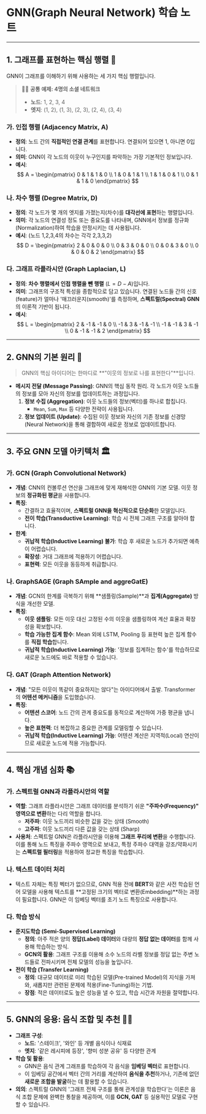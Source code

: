 # GNN(Graph Neural Network) 학습 노트

---

## 1. 그래프를 표현하는 핵심 행렬 🔢

GNN이 그래프를 이해하기 위해 사용하는 세 가지 핵심 행렬입니다.

> 🧑‍🏫 **공통 예제: 4명의 소셜 네트워크**
> - **노드**: 1, 2, 3, 4
> - **엣지**: (1, 2), (1, 3), (2, 3), (2, 4), (3, 4)

### 가. 인접 행렬 (Adjacency Matrix, A)
- **정의**: 노드 간의 **직접적인 연결 관계**를 표현합니다. 연결되어 있으면 1, 아니면 0입니다.
- **의미**: GNN이 각 노드의 이웃이 누구인지를 파악하는 가장 기본적인 정보입니다.
- **예시**:
  $$
  A = \begin{pmatrix}
  0 & 1 & 1 & 0 \\
  1 & 0 & 1 & 1 \\
  1 & 1 & 0 & 1 \\
  0 & 1 & 1 & 0
  \end{pmatrix}
  $$

### 나. 차수 행렬 (Degree Matrix, D)
- **정의**: 각 노드가 몇 개의 엣지를 가졌는지(차수)를 **대각선에 표현**하는 행렬입니다.
- **의미**: 각 노드의 연결성 정도 또는 중요도를 나타내며, GNN에서 정보를 정규화(Normalization)하여 학습을 안정시키는 데 사용됩니다.
- **예시**: (노드 1,2,3,4의 차수는 각각 2,3,3,2)
  $$
  D = \begin{pmatrix}
  2 & 0 & 0 & 0 \\
  0 & 3 & 0 & 0 \\
  0 & 0 & 3 & 0 \\
  0 & 0 & 0 & 2
  \end{pmatrix}
  $$

### 다. 그래프 라플라시안 (Graph Laplacian, L)
- **정의**: **차수 행렬에서 인접 행렬을 뺀 행렬** ($L = D - A$)입니다.
- **의미**: 그래프의 구조적 특성을 종합적으로 담고 있습니다. 연결된 노드들 간의 신호(feature)가 얼마나 '매끄러운지(smooth)'를 측정하며, **스펙트럴(Spectral) GNN**의 이론적 기반이 됩니다.
- **예시**:
  $$
  L = \begin{pmatrix}
  2 & -1 & -1 & 0 \\
  -1 & 3 & -1 & -1 \\
  -1 & -1 & 3 & -1 \\
  0 & -1 & -1 & 2
  \end{pmatrix}
  $$

---

## 2. GNN의 기본 원리 🧠

> GNN의 핵심 아이디어는 한마디로 **"이웃의 정보로 나를 표현한다"**입니다.

- **메시지 전달 (Message Passing)**: GNN의 핵심 동작 원리. 각 노드가 이웃 노드들의 정보를 모아 자신의 정보를 업데이트하는 과정입니다.
    1.  **정보 수집 (Aggregation)**: 이웃 노드들의 정보(벡터)를 하나로 합칩니다.
        - `Mean`, `Sum`, `Max` 등 다양한 전략이 사용됩니다.
    2.  **정보 업데이트 (Update)**: 수집된 이웃 정보와 자신의 기존 정보를 신경망(Neural Network)을 통해 결합하여 새로운 정보로 업데이트합니다.

---

## 3. 주요 GNN 모델 아키텍처 🏛️

### 가. GCN (Graph Convolutional Network)
- **개념**: CNN의 컨볼루션 연산을 그래프에 맞게 재해석한 GNN의 기본 모델. 이웃 정보의 **정규화된 평균**을 사용합니다.
- **특징**:
    - 간결하고 효율적이며, **스펙트럴 GNN을 혁신적으로 단순화**한 모델입니다.
    - **전이 학습(Transductive Learning)**: 학습 시 전체 그래프 구조를 알아야 합니다.
- **한계**:
    - **귀납적 학습(Inductive Learning) 불가**: 학습 후 새로운 노드가 추가되면 예측이 어렵습니다.
    - **확장성**: 거대 그래프에 적용하기 어렵습니다.
    - **표현력**: 모든 이웃을 동등하게 취급합니다.

### 나. GraphSAGE (Graph SAmple and aggreGatE)
- **개념**: GCN의 한계를 극복하기 위해 **샘플링(Sample)**과 **집계(Aggregate)** 방식을 개선한 모델.
- **특징**:
    - **이웃 샘플링**: 모든 이웃 대신 고정된 수의 이웃을 샘플링하여 계산 효율과 확장성을 확보합니다.
    - **학습 가능한 집계 함수**: Mean 외에 LSTM, Pooling 등 표현력 높은 집계 함수를 **직접 학습**합니다.
    - **귀납적 학습(Inductive Learning) 가능**: '정보를 집계하는 함수'를 학습하므로 새로운 노드에도 바로 적용할 수 있습니다.

### 다. GAT (Graph Attention Network)
- **개념**: "모든 이웃이 똑같이 중요하지는 않다"는 아이디어에서 출발. Transformer의 **어텐션 메커니즘**을 도입했습니다.
- **특징**:
    - **어텐션 스코어**: 노드 간의 관계 중요도를 동적으로 계산하여 가중 평균을 냅니다.
    - **높은 표현력**: 더 복잡하고 중요한 관계를 모델링할 수 있습니다.
    - **귀납적 학습(Inductive Learning) 가능**: 어텐션 계산은 지역적(Local) 연산이므로 새로운 노드에 적용 가능합니다.

---

## 4. 핵심 개념 심화 📚

### 가. 스펙트럴 GNN과 라플라시안의 역할
- **역할**: 그래프 라플라시안은 그래프 데이터를 분석하기 쉬운 **"주파수(Frequency)" 영역으로 변환**하는 다리 역할을 합니다.
    - **저주파**: 이웃 노드끼리 비슷한 값을 갖는 상태 (Smooth)
    - **고주파**: 이웃 노드끼리 다른 값을 갖는 상태 (Sharp)
- **사용처**: 스펙트럴 GNN은 라플라시안을 이용해 **그래프 푸리에 변환**을 수행합니다. 이를 통해 노드 특징을 주파수 영역으로 보내고, 특정 주파수 대역을 강조/약화시키는 **스펙트럴 필터링**을 적용하여 정교한 특징을 학습합니다.

### 나. 텍스트 데이터 처리
- 텍스트 자체는 특징 벡터가 없으므로, GNN 적용 전에 **BERT**와 같은 사전 학습된 언어 모델을 사용해 텍스트를 **고정된 크기의 벡터로 변환(Embedding)**하는 과정이 필요합니다. GNN은 이 임베딩 벡터를 초기 노드 특징으로 사용합니다.

### 다. 학습 방식
- **준지도학습 (Semi-Supervised Learning)**
    - **정의**: 아주 적은 양의 **정답(Label) 데이터**와 대량의 **정답 없는 데이터**를 함께 사용해 학습하는 방식.
    - **GCN의 활용**: 그래프 구조를 이용해 소수 노드의 라벨 정보를 정답 없는 주변 노드들로 전파시키며 전체 모델의 성능을 높입니다.
- **전이 학습 (Transfer Learning)**
    - **정의**: 대규모 데이터로 미리 학습된 모델(Pre-trained Model)의 지식을 가져와, 새롭지만 관련된 문제에 적용(Fine-Tuning)하는 기법.
    - **장점**: 적은 데이터로도 높은 성능을 낼 수 있고, 학습 시간과 자원을 절약합니다.

---

## 5. GNN의 응용: 음식 조합 및 추천 🧑‍🍳
- **그래프 구성**:
    - **노드**: '스테이크', '와인' 등 개별 음식이나 식재료
    - **엣지**: '같은 레시피에 등장', '향미 성분 공유' 등 다양한 관계
- **학습 및 활용**:
    - GNN은 음식 관계 그래프를 학습하여 각 음식을 **임베딩 벡터**로 표현합니다.
    - 이 임베딩 공간에서 벡터 간의 거리를 계산하여 **음식을 추천**하거나, 기존에 없던 **새로운 조합을 발굴**하는 데 활용할 수 있습니다.
- **의의**: 스펙트럴 GNN의 '그래프 전체 구조를 통해 관계성을 학습한다'는 이론은 음식 조합 문제에 완벽한 통찰을 제공하며, 이를 **GCN, GAT** 등 실용적인 모델로 구현할 수 있습니다.

